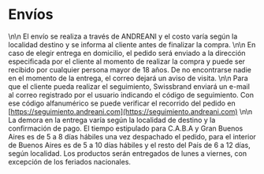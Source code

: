 # Envíos
\n\n
El envío se realiza a través de ANDREANI y el costo varía según la localidad destino y se informa al cliente antes de finalizar la compra.
\n\n
En caso de elegir entrega en domicilio, el pedido será enviado a la dirección especificada por el cliente al momento de realizar la compra y puede ser recibido por cualquier persona mayor de 18 años. De no encontrarse nadie en el momento de la entrega, el correo dejará un aviso de visita.
\n\n
Para que el cliente pueda realizar el seguimiento, Swissbrand enviará un e-mail al correo registrado por el usuario indicando el código de seguimiento. Con ese código alfanumérico se puede verificar el recorrido del pedido en [https://seguimiento.andreani.com](https://seguimiento.andreani.com)
\n\n
La demora en la entrega varía según la localidad de destino y la confirmación de pago. El tiempo estipulado para C.A.B.A y Gran Buenos Aires es de 5 a 8 días hábiles una vez despachado el pedido, para el interior de Buenos Aires es de 5 a 10 días hábiles y el resto del País de 6 a 12 días, según localidad. Los productos serán entregados de lunes a viernes, con excepción de los feriados nacionales.